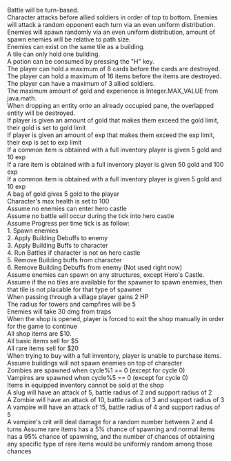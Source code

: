 Battle will be turn-based.  
Character attacks before allied soldiers in order of top to bottom. 
Enemies will attack a random opponent each turn via an even uniform distribution.  
Enemies will spawn randomly via an even uniform distribution, amount of spawn enemies will be relative to path size.  
Enemies can exist on the same tile as a building.  
A tile can only hold one building.  
A potion can be consumed by pressing the "H" key.  
The player can hold a maximum of 8 cards before the cards are destroyed.  
The player can hold a maximum of 16 items before the items are destroyed.  
The player can have a maximum of 3 allied soldiers.  
The maximum amount of gold and experience is Integer.MAX_VALUE from java.math.  
When dropping an entity onto an already occupied pane, the overlapped entity will be destroyed.  
If player is given an amount of gold that makes them exceed the gold limit, their gold is set to gold limit  
If player is given an amount of exp that makes them exceed the exp limit, their exp is set to exp limit  
If a common item is obtained with a full inventory player is given 5 gold and 10 exp  
If a rare item is obtained with a full inventory player is given 50 gold and 100 exp  
If a common item is obtained with a full inventory player is given 5 gold and 10 exp  
A bag of gold gives 5 gold to the player  
Character's max health is set to 100  
Assume no enemies can enter hero castle  
Assume no battle will occur during the tick into hero castle  
Assume Progress per time tick is as follow:  
    1. Spawn enemies  
    2. Apply Building Debuffs to enemy  
    3. Apply Building Buffs to character  
    4. Run Battles if character is not on hero castle  
    5. Remove Building buffs from character  
    6. Remove Building Debuffs from enemy (Not used right now)  
Assume enemies can spawn on any structures, except Hero's Castle.  
Assume if the no tiles are available for the spawner to spawn enemies, then that tile is not placable for that type of spawner  
When passing through a village player gains 2 HP  
The radius for towers and campfires will be 5  
Enemies will take 30 dmg from traps  
When the shop is opened, player is forced to exit the shop manually in order for the game to continue  
All shop items are $10.  
All basic items sell for $5  
All rare items sell for $20  
When trying to buy with a full inventory, player is unable to purchase items.  
Assume buildings will not spawn enemies on top of character  
Zombies are spawned when cycle%1 == 0 (except for cycle 0)  
Vampires are spawned when cycle%5 == 0 (except for cycle 0)  
Items in equipped inventory cannot be sold at the shop  
A slug will have an attack of 5, battle radius of 2 and support radius of 2  
A Zombie will have an attack of 10, battle radius of 3 and support radius of 3  
A vampire will have an attack of 15, battle radius of 4 and support radius of 5  
A vampire's crit will deal damage for a random number between 2 and 4 turns
Assume rare items has a 5% chance of spawning and normal items has a 95% chance of spawning, and the number of chances of obtaining any specific type of rare items would be uniformly random among those chances

